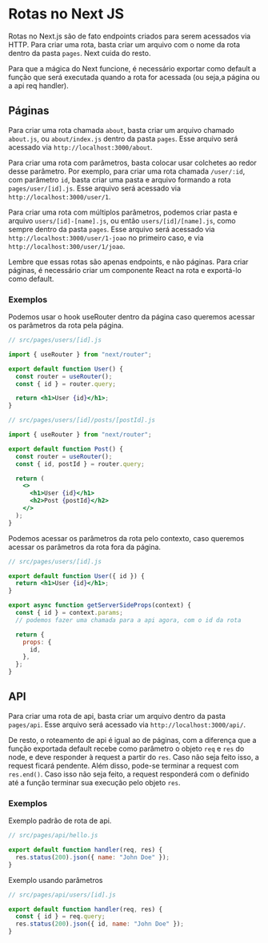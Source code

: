 # Rotas no Next JS

Rotas no Next.js são de fato endpoints criados para serem acessados via HTTP. Para criar uma rota, basta criar um arquivo com o nome da rota dentro da pasta `pages`. Next cuida do resto.

Para que a mágica do Next funcione, é necessário exportar como default a função que será executada quando a rota for acessada (ou seja,a página ou a api req handler).

## Páginas

Para criar uma rota chamada `about`, basta criar um arquivo chamado `about.js`, ou `about/index.js` dentro da pasta `pages`. Esse arquivo será acessado via `http://localhost:3000/about`.

Para criar uma rota com parâmetros, basta colocar usar colchetes ao redor desse parâmetro. Por exemplo, para criar uma rota chamada `/user/:id`, com parâmetro `id`, basta criar uma pasta e arquivo formando a rota `pages/user/[id].js`. Esse arquivo será acessado via `http://localhost:3000/user/1`.

Para criar uma rota com múltiplos parâmetros, podemos criar pasta e arquivo `users/[id]-[name].js`, ou então `users/[id]/[name].js`, como sempre dentro da pasta `pages`. Esse arquivo será acessado via `http://localhost:3000/user/1-joao` no primeiro caso, e via `http://localhost:300/user/1/joao`.

Lembre que essas rotas são apenas endpoints, e não páginas. Para criar páginas, é necessário criar um componente React na rota e exportá-lo como default.

### Exemplos

Podemos usar o hook useRouter dentro da página caso queremos acessar os parâmetros da rota pela página.

```jsx
// src/pages/users/[id].js

import { useRouter } from "next/router";

export default function User() {
  const router = useRouter();
  const { id } = router.query;

  return <h1>User {id}</h1>;
}
```

```jsx
// src/pages/users/[id]/posts/[postId].js

import { useRouter } from "next/router";

export default function Post() {
  const router = useRouter();
  const { id, postId } = router.query;

  return (
    <>
      <h1>User {id}</h1>
      <h2>Post {postId}</h2>
    </>
  );
}
```

Podemos acessar os parâmetros da rota pelo contexto, caso queremos acessar os parâmetros da rota fora da página.

```jsx
// src/pages/users/[id].js

export default function User({ id }) {
  return <h1>User {id}</h1>;
}

export async function getServerSideProps(context) {
  const { id } = context.params;
  // podemos fazer uma chamada para a api agora, com o id da rota

  return {
    props: {
      id,
    },
  };
}
```

## API

Para criar uma rota de api, basta criar um arquivo dentro da pasta `pages/api`. Esse arquivo será acessado via `http://localhost:3000/api/`.

De resto, o roteamento de api é igual ao de páginas, com a diferença que a função exportada default recebe como parâmetro o objeto `req` e `res` do node, e deve responder à request a partir do `res`. Caso não seja feito isso, a request ficará pendente. Além disso, pode-se terminar a request com `res.end()`. Caso isso não seja feito, a request responderá com o definido até a função terminar sua execução pelo objeto `res`.

### Exemplos

Exemplo padrão de rota de api.

```jsx
// src/pages/api/hello.js

export default function handler(req, res) {
  res.status(200).json({ name: "John Doe" });
}
```

Exemplo usando parâmetros

```jsx
// src/pages/api/users/[id].js

export default function handler(req, res) {
  const { id } = req.query;
  res.status(200).json({ id, name: "John Doe" });
}
```
